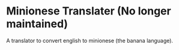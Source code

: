 # Minionese Translater (No longer maintained)

A translator to convert english to minionese (the banana language).
